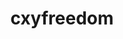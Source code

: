 ---
title: cxyfreedom
github: https://github.com/cxyfreedom
mode: dark
transition: 1s
score: 82.8
archetype:
- Stats and Metrics
---
